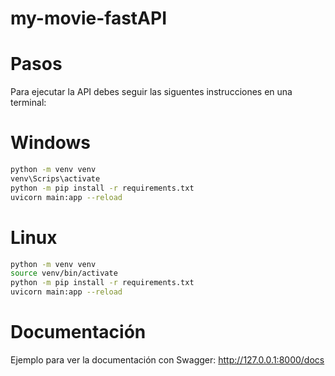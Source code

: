 # my-movie-fastAPI

# Pasos

Para ejecutar la API debes seguir las siguentes instrucciones en una terminal:

# Windows
```sh
python -m venv venv
venv\Scrips\activate
python -m pip install -r requirements.txt
uvicorn main:app --reload
```

# Linux
```sh
python -m venv venv
source venv/bin/activate
python -m pip install -r requirements.txt
uvicorn main:app --reload
```

# Documentación
Ejemplo para ver la documentación con Swagger: http://127.0.0.1:8000/docs